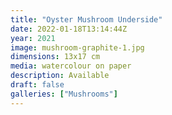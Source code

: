 ```yaml
---
title: "Oyster Mushroom Underside"
date: 2022-01-18T13:14:44Z
year: 2021
image: mushroom-graphite-1.jpg
dimensions: 13x17 cm
media: watercolour on paper
description: Available
draft: false
galleries: ["Mushrooms"]
---
```


